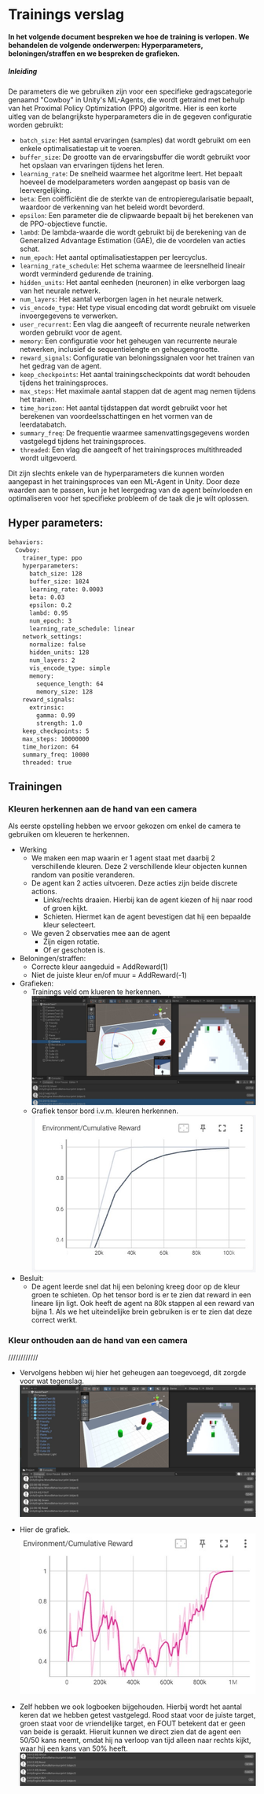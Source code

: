 # Trainings verslag
#### In het volgende document bespreken we hoe de training is verlopen. We behandelen de volgende onderwerpen: Hyperparameters, beloningen/straffen en we bespreken de grafieken.

##### Inleiding
De parameters die we gebruiken zijn voor een specifieke gedragscategorie genaamd "Cowboy" in Unity's ML-Agents, die wordt getraind met behulp van het Proximal Policy Optimization (PPO) algoritme. Hier is een korte uitleg van de belangrijkste hyperparameters die in de gegeven configuratie worden gebruikt:

- `batch_size`: Het aantal ervaringen (samples) dat wordt gebruikt om een enkele optimalisatiestap uit te voeren.
- `buffer_size`: De grootte van de ervaringsbuffer die wordt gebruikt voor het opslaan van ervaringen tijdens het leren.
- `learning_rate`: De snelheid waarmee het algoritme leert. Het bepaalt hoeveel de modelparameters worden aangepast op basis van de leervergelijking.
- `beta`: Een coëfficiënt die de sterkte van de entropieregularisatie bepaalt, waardoor de verkenning van het beleid wordt bevorderd.
- `epsilon`: Een parameter die de clipwaarde bepaalt bij het berekenen van de PPO-objectieve functie.
- `lambd`: De lambda-waarde die wordt gebruikt bij de berekening van de Generalized Advantage Estimation (GAE), die de voordelen van acties schat.
- `num_epoch`: Het aantal optimalisatiestappen per leercyclus.
- `learning_rate_schedule`: Het schema waarmee de leersnelheid lineair wordt verminderd gedurende de training.
- `hidden_units`: Het aantal eenheden (neuronen) in elke verborgen laag van het neurale netwerk.
- `num_layers`: Het aantal verborgen lagen in het neurale netwerk.
- `vis_encode_type`: Het type visual encoding dat wordt gebruikt om visuele invoergegevens te verwerken.
- `user_recurrent`: Een vlag die aangeeft of recurrente neurale netwerken worden gebruikt voor de agent.
- `memory`: Een configuratie voor het geheugen van recurrente neurale netwerken, inclusief de sequentielengte en geheugengrootte.
- `reward_signals`: Configuratie van beloningssignalen voor het trainen van het gedrag van de agent.
- `keep_checkpoints`: Het aantal trainingscheckpoints dat wordt behouden tijdens het trainingsproces.
- `max_steps`: Het maximale aantal stappen dat de agent mag nemen tijdens het trainen.
- `time_horizon`: Het aantal tijdstappen dat wordt gebruikt voor het berekenen van voordeelsschattingen en het vormen van de leerdatabatch.
- `summary_freq`: De frequentie waarmee samenvattingsgegevens worden vastgelegd tijdens het trainingsproces.
- `threaded`: Een vlag die aangeeft of het trainingsproces multithreaded wordt uitgevoerd.

Dit zijn slechts enkele van de hyperparameters die kunnen worden aangepast in het trainingsproces van een ML-Agent in Unity. Door deze waarden aan te passen, kun je het leergedrag van de agent beïnvloeden en optimaliseren voor het specifieke probleem of de taak die je wilt oplossen.

## Hyper parameters:
```
behaviors:
  Cowboy:
    trainer_type: ppo
    hyperparameters:
      batch_size: 128
      buffer_size: 1024
      learning_rate: 0.0003
      beta: 0.03
      epsilon: 0.2
      lambd: 0.95
      num_epoch: 3
      learning_rate_schedule: linear
    network_settings:
      normalize: false
      hidden_units: 128
      num_layers: 2
      vis_encode_type: simple
      memory:
        sequence_length: 64
        memory_size: 128
    reward_signals:
      extrinsic:
        gamma: 0.99
        strength: 1.0
    keep_checkpoints: 5
    max_steps: 10000000
    time_horizon: 64
    summary_freq: 10000
    threaded: true
```
## Trainingen

### Kleuren herkennen aan de hand van een camera
Als eerste opstelling hebben we ervoor gekozen om enkel de camera te gebruiken om kleueren te herkennen.

- Werking
	- We maken een map waarin er 1 agent staat met daarbij 2 verschillende kleuren. Deze 2 verschillende kleur objecten kunnen random van positie veranderen.
	- De agent kan 2 acties uitvoeren. Deze acties zijn beide discrete actions.
		- Links/rechts draaien. Hierbij kan de agent kiezen of hij naar rood of groen kijkt.
		- Schieten. Hiermet kan de agent bevestigen dat hij een bepaalde kleur selecteert.
	- We geven 2 observaties mee aan de agent
		- Zijn eigen rotatie.
		- Of er geschoten is.
- Beloningen/straffen:
	- Correcte kleur aangeduid = AddReward(1)
	- Niet de juiste kleur en/of muur = AddReward(-1)
- Grafieken:
	- Trainings veld om klueren te herkennen.
	![image](https://github.com/AP-IT-GH/eindproject-Bullet-Time-VR/blob/main/Images/Training/Camera_1.jpg)
	- Grafiek tensor bord i.v.m. kleuren herkennen.
	![image](https://github.com/AP-IT-GH/eindproject-Bullet-Time-VR/blob/main/Images/Training/Camera_2t.jpg)
- Besluit:
	- De agent leerde snel dat hij een beloning kreeg door op de kleur groen te schieten. Op het tensor bord is er te zien dat reward in een lineare lijn ligt. Ook heeft de agent na 80k stappen al een reward van bijna 1. Als we het uiteindelijke brein gebruiken is er te zien dat deze correct werkt.
### Kleur onthouden aan de hand van een camera


////////////

   - Vervolgens hebben wij hier het geheugen aan toegevoegd, dit zorgde voor wat tegenslag.
   ![image](https://github.com/AP-IT-GH/eindproject-Bullet-Time-VR/blob/main/Images/Training/CamMem_2.jpg)

   - Hier de grafiek.
   ![image](https://github.com/AP-IT-GH/eindproject-Bullet-Time-VR/blob/main/Images/Training/CamMem_2t.jpg)
	
   - Zelf hebben we ook logboeken bijgehouden. Hierbij wordt het aantal keren dat we hebben getest vastgelegd. Rood staat voor de juiste target, groen staat voor de vriendelijke target, en FOUT betekent dat       er geen van beide is geraakt. Hieruit kunnen we direct zien dat de agent een 50/50 kans neemt, omdat hij na verloop van tijd alleen naar rechts kijkt, waar hij een kans van 50% heeft.
   ![image](https://github.com/AP-IT-GH/eindproject-Bullet-Time-VR/blob/main/Images/Training/CamMem_1.jpg)
   

